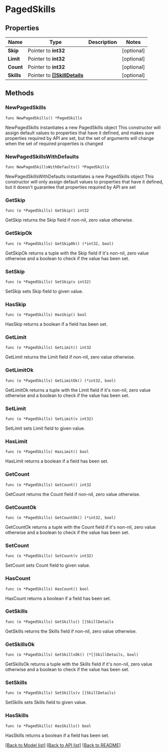 # PagedSkills

## Properties

Name | Type | Description | Notes
------------ | ------------- | ------------- | -------------
**Skip** | Pointer to **int32** |  | [optional] 
**Limit** | Pointer to **int32** |  | [optional] 
**Count** | Pointer to **int32** |  | [optional] 
**Skills** | Pointer to [**[]SkillDetails**](SkillDetails.md) |  | [optional] 

## Methods

### NewPagedSkills

`func NewPagedSkills() *PagedSkills`

NewPagedSkills instantiates a new PagedSkills object
This constructor will assign default values to properties that have it defined,
and makes sure properties required by API are set, but the set of arguments
will change when the set of required properties is changed

### NewPagedSkillsWithDefaults

`func NewPagedSkillsWithDefaults() *PagedSkills`

NewPagedSkillsWithDefaults instantiates a new PagedSkills object
This constructor will only assign default values to properties that have it defined,
but it doesn't guarantee that properties required by API are set

### GetSkip

`func (o *PagedSkills) GetSkip() int32`

GetSkip returns the Skip field if non-nil, zero value otherwise.

### GetSkipOk

`func (o *PagedSkills) GetSkipOk() (*int32, bool)`

GetSkipOk returns a tuple with the Skip field if it's non-nil, zero value otherwise
and a boolean to check if the value has been set.

### SetSkip

`func (o *PagedSkills) SetSkip(v int32)`

SetSkip sets Skip field to given value.

### HasSkip

`func (o *PagedSkills) HasSkip() bool`

HasSkip returns a boolean if a field has been set.

### GetLimit

`func (o *PagedSkills) GetLimit() int32`

GetLimit returns the Limit field if non-nil, zero value otherwise.

### GetLimitOk

`func (o *PagedSkills) GetLimitOk() (*int32, bool)`

GetLimitOk returns a tuple with the Limit field if it's non-nil, zero value otherwise
and a boolean to check if the value has been set.

### SetLimit

`func (o *PagedSkills) SetLimit(v int32)`

SetLimit sets Limit field to given value.

### HasLimit

`func (o *PagedSkills) HasLimit() bool`

HasLimit returns a boolean if a field has been set.

### GetCount

`func (o *PagedSkills) GetCount() int32`

GetCount returns the Count field if non-nil, zero value otherwise.

### GetCountOk

`func (o *PagedSkills) GetCountOk() (*int32, bool)`

GetCountOk returns a tuple with the Count field if it's non-nil, zero value otherwise
and a boolean to check if the value has been set.

### SetCount

`func (o *PagedSkills) SetCount(v int32)`

SetCount sets Count field to given value.

### HasCount

`func (o *PagedSkills) HasCount() bool`

HasCount returns a boolean if a field has been set.

### GetSkills

`func (o *PagedSkills) GetSkills() []SkillDetails`

GetSkills returns the Skills field if non-nil, zero value otherwise.

### GetSkillsOk

`func (o *PagedSkills) GetSkillsOk() (*[]SkillDetails, bool)`

GetSkillsOk returns a tuple with the Skills field if it's non-nil, zero value otherwise
and a boolean to check if the value has been set.

### SetSkills

`func (o *PagedSkills) SetSkills(v []SkillDetails)`

SetSkills sets Skills field to given value.

### HasSkills

`func (o *PagedSkills) HasSkills() bool`

HasSkills returns a boolean if a field has been set.


[[Back to Model list]](../README.md#documentation-for-models) [[Back to API list]](../README.md#documentation-for-api-endpoints) [[Back to README]](../README.md)


